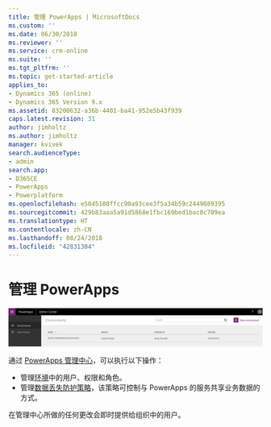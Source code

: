 ```yaml
---
title: 管理 PowerApps | MicrosoftDocs
ms.custom: ''
ms.date: 06/30/2018
ms.reviewer: ''
ms.service: crm-online
ms.suite: ''
ms.tgt_pltfrm: ''
ms.topic: get-started-article
applies_to:
- Dynamics 365 (online)
- Dynamics 365 Version 9.x
ms.assetid: 83200632-a36b-4401-ba41-952e5b43f939
caps.latest.revision: 31
author: jimholtz
ms.author: jimholtz
manager: kvivek
search.audienceType:
- admin
search.app:
- D365CE
- PowerApps
- Powerplatform
ms.openlocfilehash: e5045108ffcc90a93cee3f5a34b59c2449089395
ms.sourcegitcommit: 429b83aaa5a91d5868e1fbc169bed1bac0c709ea
ms.translationtype: HT
ms.contentlocale: zh-CN
ms.lasthandoff: 08/24/2018
ms.locfileid: "42831304"
---
```

# <a name="administer-powerapps"></a>管理 PowerApps

![概述](./media/introduction-to-the-admin-center/overview.png)  

通过 [PowerApps 管理中心](https://admin.powerapps.com)，可以执行以下操作：

* 管理[环境](environments-administration.md)中的用户、权限和角色。 <!-- (PowerApps P2 plan required)-->
* 管理[数据丢失防护策略](prevent-data-loss.md)，该策略可控制与 PowerApps 的服务共享业务数据的方式。 <!--(PowerApps P2 plan or Office 365 Global administrator permissions required)-->

在管理中心所做的任何更改会即时提供给组织中的用户。     
